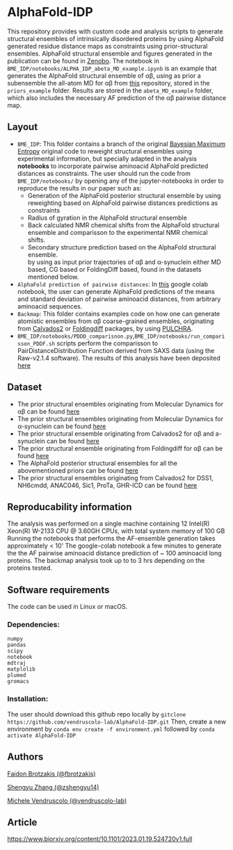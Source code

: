 # AlphaFold-IDP
This repository provides with custom code and analysis scripts to generate structural ensembles of intrinsically disordered proteins by using AlphaFold generated residue distance maps as constraints using prior-structural ensembles. AlphaFold structural ensemble and figures generated in the publication can be found in [Zenobo](https://zenodo.org/record/7756138#.ZBnysy0Rq1E). The notebook in `BME_IDP/notebooks/ALPHA_IDP_abeta_MD_example.ipynb` is an example that generates the AlphaFold structural ensemble of αβ, using as prior a subensemble the all-atom MD for αβ from [this](https://zenodo.org/record/4247321) repository, stored in the `priors_example` folder. Results are stored in the `abeta_MD_example` folder, which also includes the necessary AF prediction of the αβ pairwise distance map.

## Layout
- `BME_IDP`: This folder contains a branch of the original [Bayesian Maximum Entropy](https://github.com/KULL-Centre/BME) original code to reweight structural ensembles using experimental information, but specially adapted in the analysis **notebooks** to incorporate pairwise aminoacid AlphaFold predicted distances as constraints. The user should run the code from `BME_IDP/notebooks/` by opening any of the jupyter-notebooks in order to reproduce the results in our paper such as: 
  - Generation of the AlphaFold posterior structural ensemble by using reweighting based on AlphaFold pairwise distances predictions as constraints
  - Radius of gyration in the AlphaFold structural ensemble
  - Back calculated NMR chemical shifts from the  AlphaFold structural ensemble and comparisson to the experimental NMR chemical shifts.
  - Secondary structure prediction based on the AlphaFold structural ensemble.   
 by using as input prior trajectories of αβ and α-synuclein either MD based, CG based or FoldingDiff based, found in the datasets mentioned below.
- `AlphaFold prediction of pairwise distances`: In [this](https://colab.research.google.com/github/zshengyu14/colabfold_distmat/blob/main/AlphaFold2.ipynb) google colab notebook, the user can generate AlphaFold predictions of the means and standard deviation of pairwise aminoacid distances, from arbitrary aminoacid sequences.
- `Backmap`: This folder contains examples code on how one can generate atomistic ensembles from αβ coarse-grained ensembles, originating from [Calvados2](https://github.com/KULL-Centre/CALVADOS) or [Foldingdiff](https://github.com/microsoft/foldingdiff) packages, by using [PULCHRA](https://cssb.biology.gatech.edu/skolnick/files/PULCHRA).
- `BME_IDP/notebooks/PDDD_comparisnon.py`,`BME_IDP/notebooks/run_comparisson_PDDF.sh` scripts perform the comparisson to PairDistanceDistribution Function derived from SAXS data (using the Raw-v2.1.4 software). The results of this analysis  have been deposited [here](https://zenodo.org/record/7756138#.ZBnysy0Rq1E)

## Dataset

- The prior structural ensembles originating from Molecular Dynamics for αβ can be found [here](https://zenodo.org/record/4247321)
- The prior structural ensembles originating from Molecular Dynamics for α-synuclein can be found [here](https://statics.teams.cdn.office.net/evergreen-assets/safelinks/1/atp-safelinks.html)
- The prior structural ensemble originating from Calvados2 for αβ and a-synuclein can be found [here](https://zenodo.org/record/7756138#.ZBnysy0Rq1E)
- The prior structural ensemble originating from Foldingdiff for αβ can be found [here](https://zenodo.org/record/7756138#.ZBnysy0Rq1E)
- The AlphaFold posterior structural ensembles for all the abovementioned priors can be found [here](https://zenodo.org/record/7756138#.ZBnysy0Rq1E) 
- The prior structural ensembles originating from Calvados2 for DSS1, NH6cmdd, ANAC046, Sic1, ProTa, GHR-ICD can be found [here](https://zenodo.org/record/7415039#.ZBnari0Rq1E)

## Reproducability information 

The analysis was performed on a single machine containing 12 Intel(R) Xeon(R) W-2133 CPU @ 3.60GH CPUs, with total system memory of 100 GB 
Running the notebooks that performs the AF-ensemble generation takes approximately < 10'
The google-colab notebook a few minutes to generate the the AF pairwise aminoacid distance prediction of ~ 100 aminoacid  long proteins.
The backmap analysis took up to to 3 hrs depending on the proteins tested.

## Software requirements

The code can be used in Linux or macOS. 

### Dependencies: 
```
numpy
pandas
scipy
notebook
mdtraj 
matplolib
plumed
gromacs
```

### Installation:

The user should download this github repo locally by `gitclone https://github.com/vendruscolo-lab/AlphaFold-IDP.git`
Then, create a new environment by `conda env create -f environment.yml` followed by `conda activate AlphaFold-IDP`

## Authors
[Faidon Brotzakis (@fbrotzakis)](https://github.com/fbrotzakis)

[Shengyu Zhang (@zshengyu14)](https://github.com/zshengyu14)

[Michele Vendruscolo (@vendruscolo-lab)](https://github.com/vendruscolo-lab)
## Article

https://www.biorxiv.org/content/10.1101/2023.01.19.524720v1.full
